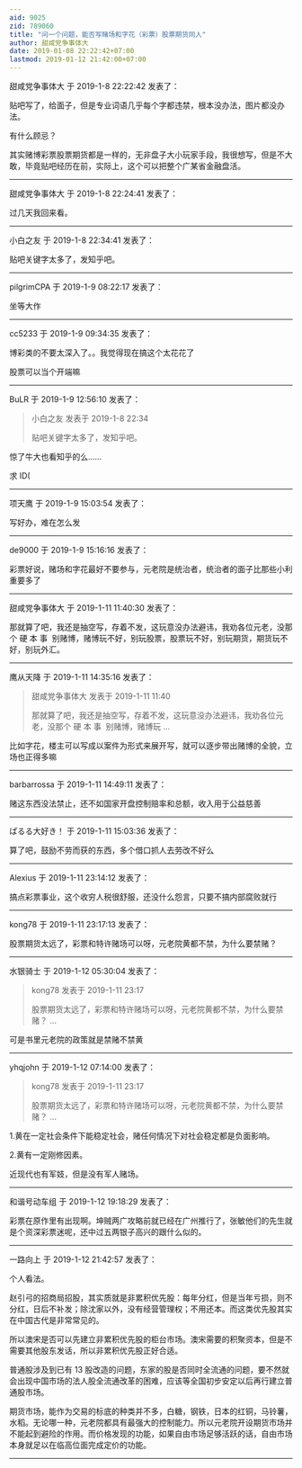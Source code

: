 ```yaml
---
aid: 9025
zid: 789060
title: "问一个问题，能否写赌场和字花（彩票）股票期货同人"
author: 甜咸党争事体大
date: 2019-01-08 22:22:42+07:00
lastmod: 2019-01-12 21:42:00+07:00
---
```


甜咸党争事体大 于 2019-1-8 22:22:42 发表了：

贴吧写了，给面子，但是专业词语几乎每个字都违禁，根本没办法，图片都没办法。

有什么顾忌？

其实赌博彩票股票期货都是一样的，无非盘子大小玩家手段，我很想写，但是不大敢，毕竟贴吧经历在前，实际上，这个可以把整个广某省金融盘活。

---

甜咸党争事体大 于 2019-1-8 22:24:41 发表了：

过几天我回来看。

---

小白之友 于 2019-1-8 22:34:41 发表了：

贴吧关键字太多了，发知乎吧。

---

pilgrimCPA 于 2019-1-9 08:22:17 发表了：

坐等大作

---

cc5233 于 2019-1-9 09:34:35 发表了：

博彩类的不要太深入了。。我觉得现在搞这个太花花了

股票可以当个开端嘛

---

BuLR 于 2019-1-9 12:56:10 发表了：

> 小白之友 发表于 2019-1-8 22:34
>
> 贴吧关键字太多了，发知乎吧。

惊了牛大也看知乎的么……

求 ID(

---

项天鹰 于 2019-1-9 15:03:54 发表了：

写好办，难在怎么发

---

de9000 于 2019-1-9 15:16:16 发表了：

彩票好说，赌场和字花最好不要参与，元老院是统治者，统治者的面子比那些小利重要多了

---

甜咸党争事体大 于 2019-1-11 11:40:30 发表了：

那就算了吧，我还是抽空写，存着不发，这玩意没办法避讳，我劝各位元老，没那个 硬 本 事&nbsp;&nbsp;别赌博，赌博玩不好，别玩股票，股票玩不好，别玩期货，期货玩不好，别玩外汇。

---

鹰从天降 于 2019-1-11 14:35:16 发表了：

> 甜咸党争事体大 发表于 2019-1-11 11:40
>
> 那就算了吧，我还是抽空写，存着不发，这玩意没办法避讳，我劝各位元老，没那个 硬 本 事&nbsp;&nbsp;别赌博，赌博玩 ...

比如字花，楼主可以写成以案件为形式来展开写，就可以逐步带出赌博的全貌，立场也正得多嘛

---

barbarrossa 于 2019-1-11 14:49:11 发表了：

赌这东西没法禁止，还不如国家开盘控制赔率和总额，收入用于公益慈善

---

ぱるる大好き！ 于 2019-1-11 15:03:36 发表了：

算了吧，鼓励不劳而获的东西，多个借口抓人去劳改不好么

---

Alexius 于 2019-1-11 23:14:12 发表了：

搞点彩票事业，这个收穷人税很舒服，还没什么怨言，只要不搞内部腐败就行

---

kong78 于 2019-1-11 23:17:13 发表了：

股票期货太远了，彩票和特许赌场可以呀，元老院黄都不禁，为什么要禁赌？

---

水银骑士 于 2019-1-12 05:30:04 发表了：

> kong78 发表于 2019-1-11 23:17
>
> 股票期货太远了，彩票和特许赌场可以呀，元老院黄都不禁，为什么要禁赌？ ...

可是书里元老院的政策就是禁赌不禁黄

---

yhqjohn 于 2019-1-12 07:14:00 发表了：

> kong78 发表于 2019-1-11 23:17
>
> 股票期货太远了，彩票和特许赌场可以呀，元老院黄都不禁，为什么要禁赌？ ...

1.黄在一定社会条件下能稳定社会，赌任何情况下对社会稳定都是负面影响。

2.黄有一定刚修因素。

近现代也有军妓，但是没有军人赌场。

---

和谐号动车组 于 2019-1-12 19:18:29 发表了：

彩票在原作里有出现啊。坤贼两广攻略前就已经在广州推行了，张敏他们的先生就是个资深彩票迷呢，还中过五两银子高兴的跟什么似的。

---

一路向上 于 2019-1-12 21:42:57 发表了：

个人看法。

赵引弓的招商局招股，其实质就是非累积优先股：每年分红，但是当年亏损，则不分红，日后不补发；除沈家以外，没有经营管理权；不用还本。而这类优先股其实在中国古代是非常常见的。

所以澳宋是否可以先建立非累积优先股的柜台市场。澳宋需要的积聚资本，但是不需要其他股东发话，所以非累积优先股正好合适。

普通股涉及到已有 13 股改造的问题，东家的股是否同时全流通的问题，要不然就会出现中国市场的法人股全流通改革的困难，应该等全国初步安定以后再行建立普通股市场。

期货市场，能作为交易的标底的种类并不多，白糖，钢铁，日本的红铜，马铃薯，水稻。无论哪一种，元老院都具有最强大的控制能力。所以元老院开设期货市场并不能起到避险的作用。而价格发现的功能，如果自由市场足够活跃的话，自由市场本身就足以在临高位面完成定价的功能。

---
